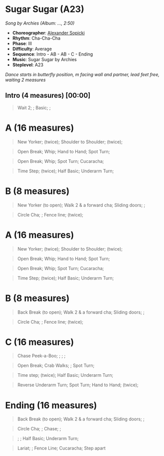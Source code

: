 # Sugar Sugar (A23)
*Song by Archies (Album: ..., 2:50)*

* **Choreographer**: [Alexander Sopicki](mailto:cuesheets@gmx.net "cuesheets@gmx.net")
* **Rhythm**: Cha-Cha-Cha
* **Phase**: III
* **Difficulty**: Average
* **Sequence**: Intro - AB - AB - C - Ending
* **Music**: Sugar Sugar by Archies
* **Steplevel**: A23

*Dance starts in butterfly position, m facing wall and partner, lead feet free, waiting 2 measures*

## Intro (4 measures) [00:00]

> Wait 2; ; Basic; ;

# A (16 measures)

> New Yorker; (twice); Shoulder to Shoulder; (twice);

> Open Break; Whip; Hand to Hand; Spot Turn;

> Open Break; Whip; Spot Turn; Cucaracha;

> Time Step; (twice); Half Basic; Underarm Turn;

# B (8 measures)

> New Yorker (to open); Walk 2 & a forward cha; Sliding doors; ;

> Circle Cha; ; Fence line; (twice);

# A (16 measures)

> New Yorker; (twice); Shoulder to Shoulder; (twice);

> Open Break; Whip; Hand to Hand; Spot Turn;

> Open Break; Whip; Spot Turn; Cucaracha;

> Time Step; (twice); Half Basic; Underarm Turn;

# B (8 measures)

> Back Break (to open); Walk 2 & a forward cha; Sliding doors; ;

> Circle Cha; ; Fence line; (twice);

# C (16 measures)

> Chase Peek-a-Boo; ; ; ;

> Open Break; Crab Walks; ; Spot Turn;

> Time step; (twice); Half Basic; Underarm Turn;

> Reverse Underarm Turn; Spot Turn; Hand to Hand; (twice);

# Ending (16 measures)

> Back Break (to open); Walk 2 & a forward cha; Sliding doors; ;

> Circle Cha; ; Chase; ;

> ; ; Half Basic; Underarm Turn;

> Lariat; ; Fence Line; Cucaracha; Step apart

<meta name="x:audio-file" content="a/Archies/Archies - Sugar sugar.MP3">